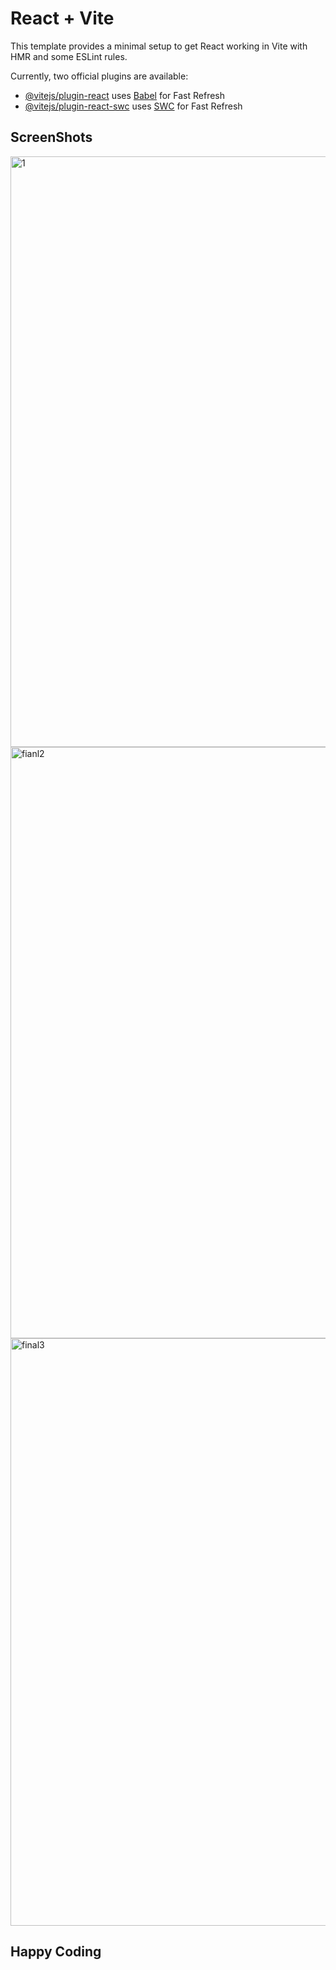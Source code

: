 # React + Vite

This template provides a minimal setup to get React working in Vite with HMR and some ESLint rules.

Currently, two official plugins are available:

- [@vitejs/plugin-react](https://github.com/vitejs/vite-plugin-react/blob/main/packages/plugin-react/README.md) uses [Babel](https://babeljs.io/) for Fast Refresh
- [@vitejs/plugin-react-swc](https://github.com/vitejs/vite-plugin-react-swc) uses [SWC](https://swc.rs/) for Fast Refresh

<h2>ScreenShots</h2>
<img width="945" alt="1" src="https://github.com/Akshat162001/NewApp/assets/112319520/2ae34f8e-3537-4bf0-b010-6661fd283381"><br>
<img width="946" alt="fianl2" src="https://github.com/Akshat162001/NewApp/assets/112319520/d4f0f082-00c5-4593-a397-56194d26e049"><br>
<img width="940" alt="final3" src="https://github.com/Akshat162001/NewApp/assets/112319520/3e292308-a700-414a-a388-346496dffb3c">
<br>

<h2>Happy Coding </h2>
